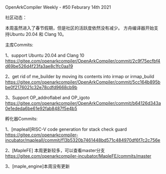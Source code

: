 OpenArkCompiler Weekly - #50 Feburary 14th 2021

社区动态：

本周虽然进入了春节假期，但是社区的活跃度依然没有减少。
方舟编译器开始支持Ubuntu 20.04 和 Clang 10。

主库Commits:

1、support Ubuntu 20.04 and Clang 10
https://gitee.com/openarkcompiler/OpenArkCompiler/commit/2c9f75ecfbf4d69be526d4f23fa3ae8c1fc0aa19

2、get rid of me_builder by moving its contents into irmap or irmap_build
https://gitee.com/openarkcompiler/OpenArkCompiler/commit/5cc164b895bbe0f2176021c32e78cdfd9668cb9b

3、Support OP_addroflabel and OP_igoto
https://gitee.com/openarkcompiler/OpenArkCompiler/commit/b64126d343a0e1ededa6be61e92fab8487f5e4b5

孵化器Commits:

1、[mapleall]RISC-V code generation for stack check guard
https://gitee.com/openarkcompiler-incubator/mapleall/commit/f13b5320b7461448bd571c484970df6f7c2c756e

2、[MapleFE] 本周更新较多，可以查看master分支
https://gitee.com/openarkcompiler-incubator/MapleFE/commits/master

3、[maple_engine]本周没有更新